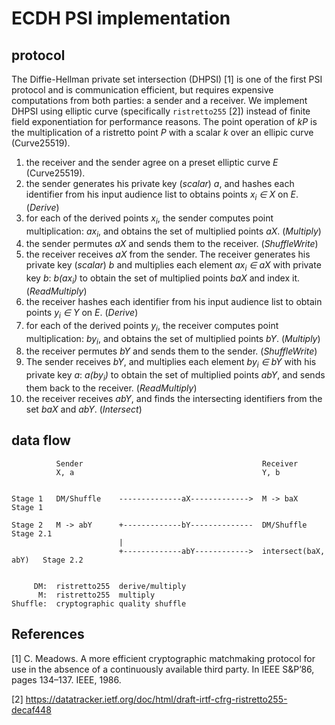 # ECDH PSI implementation

## protocol

The Diffie-Hellman private set intersection (DHPSI) [1] is one of the first PSI protocol and is communication efficient, but requires expensive computations from both parties: a sender and a receiver. We implement DHPSI using elliptic curve (specifically `ristretto255` [2]) instead of finite field exponentiation for performance reasons. The point operation of _kP_ is the multiplication of a ristretto point _P_ with a scalar _k_ over an ellipic curve (Curve25519).

1. the receiver and the sender agree on a preset elliptic curve _E_ (Curve25519).
1. the sender generates his private key (*scalar*) _a_, and hashes each identifier from his input audience list to obtains points _x<sub>i</sub> ∈ X_ on _E_. (*Derive*)
1. for each of the derived points _x<sub>i</sub>_, the sender computes point multiplication: _ax<sub>i</sub>_, and obtains the set of multiplied points _aX_. (*Multiply*)
1. the sender permutes _aX_ and sends them to the receiver. (*ShuffleWrite*)
1. the receiver receives _aX_ from the sender. The receiver generates his private key (*scalar*) _b_ and multiplies each element _ax<sub>i</sub> ∈ aX_ with private key _b_: _b(ax<sub>i</sub>)_ to obtain the set of multiplied points _baX_ and index it. (*ReadMultiply*)
1. the receiver hashes each identifier from his input audience list to obtain points _y<sub>i</sub> ∈ Y_ on _E_. (*Derive*)
1. for each of the derived points _y<sub>i</sub>_, the receiver computes point multiplication: _by<sub>i</sub>_, and obtains the set of multiplied points _bY_. (*Multiply*)
1. the receiver permutes _bY_ and sends them to the sender. (*ShuffleWrite*)
1. The sender receives _bY_, and multiplies each element _by<sub>i</sub> ∈ bY_  with his private key _a_: _a(by<sub>i</sub>)_ to obtain the set of multiplied points _abY_, and sends them back to the receiver. (*ReadMultiply*)
1. the receiver receives _abY_, and finds the intersecting identifiers from the set _baX_ and _abY_. (*Intersect*)


## data flow

```
          Sender                                        Receiver
          X, a                                          Y, b


Stage 1   DM/Shuffle    --------------aX------------->  M -> baX              Stage 1

Stage 2   M -> abY      +-------------bY--------------  DM/Shuffle            Stage 2.1
                        |
                        +-------------abY------------>  intersect(baX, abY)   Stage 2.2


     DM:  ristretto255  derive/multiply
      M:  ristretto255  multiply
Shuffle:  cryptographic quality shuffle
```

## References

[1] C. Meadows. A more efficient cryptographic matchmaking protocol for use in the absence of a continuously available third party. In IEEE S&P’86, pages 134–137. IEEE, 1986.

[2] https://datatracker.ietf.org/doc/html/draft-irtf-cfrg-ristretto255-decaf448

